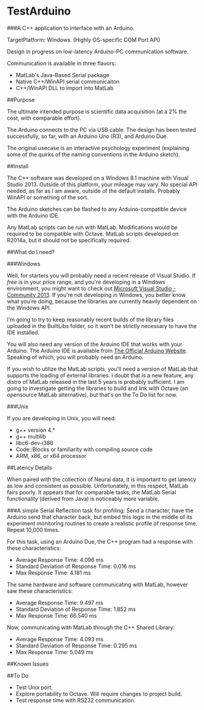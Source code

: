 # TestArduino

###A C++ application to interface with an Arduino.

TargetPlatform: Windows. (Highly OS-specific COM Port API)

Design in progress on low-latency Arduino-PC communication software.

Communication is available in three flavors:
* MatLab's Java-Based Serial package
* Native C++/WinAPI serial communicaiton
* C++/WinAPI DLL to import into MatLab

##Purpose

The ultimate intended purpose is scientific data acquisition (at a 2% the cost, with comparable effort).

The Arduino connects to the PC via USB cable.  The design has been tested successfully, so far, with an Arduino Uno (R3), and Arduino Due.

The original usecase is an interactive psychology experiment (explaining some of the quirks of the naming conventions in the Arduino sketch).

##Install

The C++ software was developed on a Windows 8.1 machine with Visual Studio 2013.  Outside of this platform, your mileage may vary.  No special API needed, as far as I am aware, outside of the default installs.  Probably WinAPI or something of the sort.

The Arduino sketches can be flashed to any Arduino-compatible device with the Arduino IDE.

Any MatLab scripts can be run with MatLab.  Modifications would be required to be compatible with Octave.  MatLab scripts developed on R2014a, but it should not be specifically required.

##What do I need?

###Windows

Well, for starters you will probably need a recent release of Visual Studio.  If *free* is in your price range, and you're developing in a Windows environment, you might want to check out [Microsoft Visual Studio - Community 2013](http://www.visualstudio.com/downloads/).  If you're not developing in Windows, you better know what you're doing, because the libraries are currently heavily dependent on the Windows API.

I'm going to try to keep reasonably recent builds of the library files uploaded in the BuiltLibs folder, so it won't be strictly necessary to have the IDE installed.

You will also need any version of the Arduino IDE that works with your Arduino.  The Arduino IDE is available from [The Official Arduino Website](http://arduino.cc/en/main/software).  Speaking of which, you will probably need an Arduino.

If you wish to utilize the MatLab scripts, you'll need a version of MatLab that supports the loading of external libraries.  I doubt that is a new feature, any distro of MatLab released in the last 5 years is probably sufficient.  I am going to investigate getting the libraries to build and link with Octave (an opensource MatLab alternative), but that's on the To Do list for now.

###Unix

If you are developing in Unix, you will need:

* g++ version 4.*
* g++ multilib
* libc6-dev-i386
* Code::Blocks or familiarity with compiling source code
* ARM, x86, or x64 processor

##Latency Details

When paired with the collection of Neural data, it is important to get latency as low and consistent as possible.  Unfortunately, in this respect, MatLab fairs poorly.  It appears that for comparable tasks, the MatLab Serial functionality (derived from Java) is noticeably more variable.

###A simple Serial Reflection task for profiling:
  Send a character, have the Arduino send that character back, but embed this logic in the middle of its experiment monitoring routines to create a realistic profile of response time.  Repeat 10,000 times.

For this task, using an Arduino Due, the C++ program had a response with these characteristics:
* Average Response Time:                4.096 ms
* Standard Deviation of Response Time:  0.016 ms
* Max Response Time:                    4.181 ms

The same hardware and software communicating with MatLab, however saw these characteristics:
* Average Response Time:                9.497 ms
* Standard Deviation of Response Time:  1.852 ms
* Max Response Time:                   66.540 ms

Now, communicating with MatLab through the C++ Shared Library:
* Average Response Time:                4.093 ms
* Standard Deviation of Response Time:  0.295 ms
* Max Response Time:                    5.049 ms

##Known Issues


##To Do

* Test Unix port.
* Explore portability to Octave.  Will require changes to project build.
* Test response time with RS232 communication.

